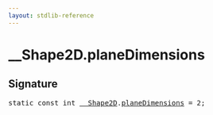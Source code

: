 ```yaml
---
layout: stdlib-reference
---
```


# __Shape2D.planeDimensions

## Signature
<pre>
<span class='code_keyword'>static</span> <span class='code_keyword'>const</span> <span class="code_keyword">int</span> <a href="/stdlib-reference/types/Shape2D/index" class="code_type">__Shape2D</a>.<a href="/stdlib-reference/types/Shape2D/planeDimensions" class="code_var">planeDimensions</a> = 2;
</pre>

